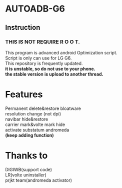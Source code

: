# AUTOADB-G6
## Instruction  
### THIS IS NOT REQUIRE R O O T.  
  
  This program is advanced android Optimization script.  
  Script is only can use for LG G6.  
  This repository is frequently updated.  
  **it is unstable, so do not use to your phone.**  
  **the stable version is upload to another thread.**  
# Features
Permanent delete&restore bloatware  
resolution change (not dpi)  
navibar hide&restore  
carrier mark&volte mark hide  
activate substatum andromeda  
**(keep adding function)**

# Thanks to
DIGIWB(support code)  
LR(volte uninstaller)  
prjkt team(andromeda activator)
